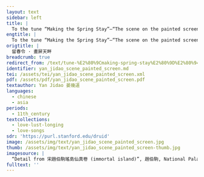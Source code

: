 ```yaml
---
layout: text
sidebar: left
title: |
  To the tune “Making the Spring Stay”—“The scene on the painted screen resembles the place” | 留春令 · 畫屏天畔
engtitle: |
  To the tune “Making the Spring Stay”—“The scene on the painted screen resembles the place”
origtitle: |
  留春令 · 畫屏天畔
breadcrumb: true
redirect_from: /text/tune-%E2%80%9Cmaking-spring-stay%E2%80%9D%E2%80%94%E2%80%9C-scene-painted-screen-resembles-place%E2%80%9D
identifier: yan_jidao_scene_painted_screen.md
tei: /assets/tei/yan_jidao_scene_painted_screen.xml
pdf: /assets/pdf/yan_jidao_scene_painted_screen.pdf
textauthor: Yan Jidao 晏幾道
languages:
  - chinese
  - asia
periods:
  - 11th_century
textcollections:
  - love-lust-longing
  - love-songs
sdr: 'https://purl.stanford.edu/druid'
image: /assets/img/text/yan_jidao_scene_painted_screen.jpg
thumb: /assets/img/text/yan_jidao_scene_painted_screen-thumb.jpg
imagesource: |
  “Detail from 宋趙伯駒瑤島仙真卷 (immortal island)”, 趙伯駒, National Palace Museum, Accession Number: K2A001440N000000000PAB [Public Domain]
fulltext: ''
---
```


